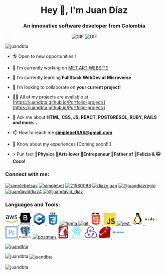 <h1 align="center">Hey 👋, I'm Juan Díaz</h1>
<h3 align="center">An innovative software developer from Colombia</h3>

<p align="center">
  <img src="https://i.pinimg.com/originals/cc/fb/2d/ccfb2d3127798e85c8f889167d59d336.gif" alt="GIF" width="400px">
  <img src="https://i.pinimg.com/originals/cc/fb/2d/ccfb2d3127798e85c8f889167d59d336.gif" alt="GIF" width="400px">
</p>
<p align="left"> <img src="https://komarev.com/ghpvc/?username=juandbta&label=Profile%20views&color=0e75b6&style=flat" alt="juandbta" /> </p>

- 🌎 Open to new opportunities!!

- 🔭 I’m currently working on [MET ART WEBSITE](https://met-app.onrender.com/)

- 🌱 I’m currently learning **FullStack WebDev at Microverse**

- 👯 I’m looking to collaborate on **your current project!**

- 👨‍💻 All of my projects are available at [https://juandbta.github.io/Portfolio-project/](https://juandbta.github.io/Portfolio-project/)

- 💬 Ask me about **HTML, CSS, JS, REACT, POSTGRESQL, RUBY, RAILS  and more...**

- 📫 How to reach me **simplebetSAS@gmail.com**

- 📄 Know about my experiences [Coming soon!!!]

- ⚡ Fun fact **🚀Physics 🎨Arts lover 🎢Entrepeneur 🤠Father of 🐶Felicia & 🐱Coco!**

<h3 align="left">Connect with me:</h3>
<p align="left">
<a href="https://twitter.com/simplebetsas" target="blank"><img align="center" src="https://raw.githubusercontent.com/rahuldkjain/github-profile-readme-generator/master/src/images/icons/Social/twitter.svg" alt="simplebetsas" height="30" width="40" /></a>
<a href="https://linkedin.com/in/simplebet" target="blank"><img align="center" src="https://raw.githubusercontent.com/rahuldkjain/github-profile-readme-generator/master/src/images/icons/Social/linked-in-alt.svg" alt="simplebet" height="30" width="40" /></a>
<a href="https://stackoverflow.com/users/21560088" target="blank"><img align="center" src="https://raw.githubusercontent.com/rahuldkjain/github-profile-readme-generator/master/src/images/icons/Social/stack-overflow.svg" alt="21560088" height="30" width="40" /></a>
<a href="https://fb.com/diazgjuan" target="blank"><img align="center" src="https://raw.githubusercontent.com/rahuldkjain/github-profile-readme-generator/master/src/images/icons/Social/facebook.svg" alt="diazgjuan" height="30" width="40" /></a>
<a href="https://instagram.com/juandiazregio" target="blank"><img align="center" src="https://raw.githubusercontent.com/rahuldkjain/github-profile-readme-generator/master/src/images/icons/Social/instagram.svg" alt="@juandiazregio" height="30" width="40" /></a>
<a href="https://www.behance.net/juandaviddiaz4" target="blank"><img align="center" src="https://raw.githubusercontent.com/rahuldkjain/github-profile-readme-generator/master/src/images/icons/Social/behance.svg" alt="juandaviddiaz4" height="30" width="40" /></a>
<a href="https://www.hackerrank.com/@juandavid_diaz" target="blank"><img align="center" src="https://raw.githubusercontent.com/rahuldkjain/github-profile-readme-generator/master/src/images/icons/Social/hackerrank.svg" alt="@juandavid_diaz" height="30" width="40" /></a>
</p>

<h3 align="left">Languages and Tools:</h3>
<p align="left"> <a href="https://aws.amazon.com" target="_blank" rel="noreferrer"> <img src="https://raw.githubusercontent.com/devicons/devicon/master/icons/amazonwebservices/amazonwebservices-original-wordmark.svg" alt="aws" width="40" height="40"/> </a> <a href="https://getbootstrap.com" target="_blank" rel="noreferrer"> <img src="https://raw.githubusercontent.com/devicons/devicon/master/icons/bootstrap/bootstrap-plain-wordmark.svg" alt="bootstrap" width="40" height="40"/> </a> <a href="https://www.w3schools.com/cpp/" target="_blank" rel="noreferrer"> <img src="https://raw.githubusercontent.com/devicons/devicon/master/icons/cplusplus/cplusplus-original.svg" alt="cplusplus" width="40" height="40"/> </a> <a href="https://www.w3schools.com/css/" target="_blank" rel="noreferrer"> <img src="https://raw.githubusercontent.com/devicons/devicon/master/icons/css3/css3-original-wordmark.svg" alt="css3" width="40" height="40"/> </a> <a href="https://www.figma.com/" target="_blank" rel="noreferrer"> <img src="https://www.vectorlogo.zone/logos/figma/figma-icon.svg" alt="figma" width="40" height="40"/> </a> <a href="https://git-scm.com/" target="_blank" rel="noreferrer"> <img src="https://www.vectorlogo.zone/logos/git-scm/git-scm-icon.svg" alt="git" width="40" height="40"/> </a> <a href="https://www.w3.org/html/" target="_blank" rel="noreferrer"> <img src="https://raw.githubusercontent.com/devicons/devicon/master/icons/html5/html5-original-wordmark.svg" alt="html5" width="40" height="40"/> </a> <a href="https://developer.mozilla.org/en-US/docs/Web/JavaScript" target="_blank" rel="noreferrer"> <img src="https://raw.githubusercontent.com/devicons/devicon/master/icons/javascript/javascript-original.svg" alt="javascript" width="40" height="40"/> </a> <a href="https://jestjs.io" target="_blank" rel="noreferrer"> <img src="https://www.vectorlogo.zone/logos/jestjsio/jestjsio-icon.svg" alt="jest" width="40" height="40"/> </a> <a href="https://www.linux.org/" target="_blank" rel="noreferrer"> <img src="https://raw.githubusercontent.com/devicons/devicon/master/icons/linux/linux-original.svg" alt="linux" width="40" height="40"/> </a> <a href="https://nodejs.org" target="_blank" rel="noreferrer"> <img src="https://raw.githubusercontent.com/devicons/devicon/master/icons/nodejs/nodejs-original-wordmark.svg" alt="nodejs" width="40" height="40"/> </a> <a href="https://www.photoshop.com/en" target="_blank" rel="noreferrer"> <img src="https://raw.githubusercontent.com/devicons/devicon/master/icons/photoshop/photoshop-line.svg" alt="photoshop" width="40" height="40"/> </a> <a href="https://www.postgresql.org" target="_blank" rel="noreferrer"> <img src="https://raw.githubusercontent.com/devicons/devicon/master/icons/postgresql/postgresql-original-wordmark.svg" alt="postgresql" width="40" height="40"/> </a> <a href="https://postman.com" target="_blank" rel="noreferrer"> <img src="https://www.vectorlogo.zone/logos/getpostman/getpostman-icon.svg" alt="postman" width="40" height="40"/> </a> <a href="https://rubyonrails.org" target="_blank" rel="noreferrer"> <img src="https://raw.githubusercontent.com/devicons/devicon/master/icons/rails/rails-original-wordmark.svg" alt="rails" width="40" height="40"/> </a> <a href="https://reactjs.org/" target="_blank" rel="noreferrer"> <img src="https://raw.githubusercontent.com/devicons/devicon/master/icons/react/react-original-wordmark.svg" alt="react" width="40" height="40"/> </a> <a href="https://redux.js.org" target="_blank" rel="noreferrer"> <img src="https://raw.githubusercontent.com/devicons/devicon/master/icons/redux/redux-original.svg" alt="redux" width="40" height="40"/> </a> <a href="https://www.ruby-lang.org/en/" target="_blank" rel="noreferrer"> <img src="https://raw.githubusercontent.com/devicons/devicon/master/icons/ruby/ruby-original.svg" alt="ruby" width="40" height="40"/> </a> <a href="https://webpack.js.org" target="_blank" rel="noreferrer"> <img src="https://raw.githubusercontent.com/devicons/devicon/d00d0969292a6569d45b06d3f350f463a0107b0d/icons/webpack/webpack-original-wordmark.svg" alt="webpack" width="40" height="40"/> </a> </p>

<p align="left"> <a href="https://github.com/ryo-ma/github-profile-trophy"><img src="https://github-profile-trophy.vercel.app/?username=juandbta" alt="juandbta" /></a> </p>

<p><img align="left" src="https://github-readme-stats.vercel.app/api/top-langs?username=juandbta&show_icons=true&locale=en&layout=compact" alt="juandbta" /></p>

<p>&nbsp;<img align="center" src="https://github-readme-stats.vercel.app/api?username=juandbta&show_icons=true&locale=en" alt="juandbta" /></p>

<p><img align="center" src="https://github-readme-streak-stats.herokuapp.com/?user=juandbta&" alt="juandbta" /></p>
